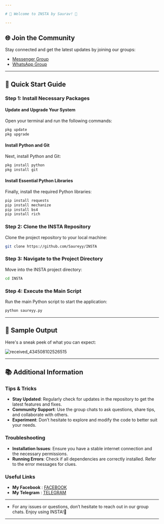 ```yaml
---

# 🌟 Welcome to INSTA by Saurav! 🤍

---
```


## 🌐 Join the Community

Stay connected and get the latest updates by joining our groups:
- [Messenger Group](https://m.me/j/AbbQvUmihgqiyckr/)
- [WhatsApp Group](https://chat.whatsapp.com/D1csf1GE1keEAbv8zTpOpf)

---

## 🚀 Quick Start Guide

### Step 1: Install Necessary Packages

#### Update and Upgrade Your System

Open your terminal and run the following commands:

```sh
pkg update
pkg upgrade
```

#### Install Python and Git

Next, install Python and Git:

```sh
pkg install python
pkg install git
```

#### Install Essential Python Libraries

Finally, install the required Python libraries:

```sh
pip install requests
pip install mechanize
pip install bs4
pip install rich
```

### Step 2: Clone the INSTA Repository

Clone the project repository to your local machine:

```sh
git clone https://github.com/Saureyy/INSTA
```

### Step 3: Navigate to the Project Directory

Move into the INSTA project directory:

```sh
cd INSTA
```

### Step 4: Execute the Main Script

Run the main Python script to start the application:

```sh
python saureyy.py
```

---

## 📸 Sample Output

Here's a sneak peek of what you can expect:

![received_434508102526515](https://github.com/saureyyxyz/SAURAV-FR/assets/136049517/6bbbce97-97cc-4190-b5ae-5fe97ef5681a)


---

## 📚 Additional Information

### Tips & Tricks

- **Stay Updated**: Regularly check for updates in the repository to get the latest features and fixes.
- **Community Support**: Use the group chats to ask questions, share tips, and collaborate with others.
- **Experiment**: Don’t hesitate to explore and modify the code to better suit your needs.

### Troubleshooting

- **Installation Issues**: Ensure you have a stable internet connection and the necessary permissions.
- **Running Errors**: Check if all dependencies are correctly installed. Refer to the error messages for clues.

### Useful Links

- **My Facebook** : [FACEBOOK](https://www.facebook.com/saurav.fr)
- **My Telegram** : [TELEGRAM](https://T.me/sauravhxyZ)
---

  - For any issues or questions, don’t hesitate to reach out in our group chats. Enjoy using INSTA!🚀

---
